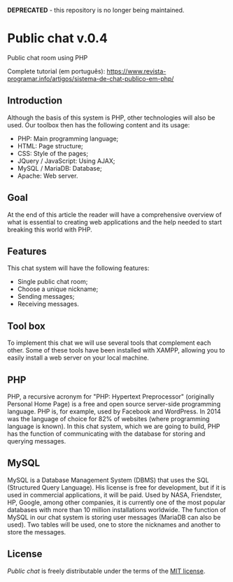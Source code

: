 **DEPRECATED** - this repository is no longer being maintained.

# Public chat v.0.4

Public chat room using PHP

Complete tutorial (em português): https://www.revista-programar.info/artigos/sistema-de-chat-publico-em-php/

## Introduction

Although the basis of this system is PHP, other technologies will also be used. Our toolbox then has the following content and its usage:

- PHP: Main programming language;
- HTML: Page structure;
- CSS: Style of the pages;
- JQuery / JavaScript: Using AJAX;
- MySQL / MariaDB: Database;
- Apache: Web server.

## Goal

At the end of this article the reader will have a comprehensive overview of what is essential to creating web applications and the help needed to start breaking this world with PHP.

## Features

This chat system will have the following features:

- Single public chat room;
- Choose a unique nickname;
- Sending messages;
- Receiving messages.

## Tool box

To implement this chat we will use several tools that complement each other. Some of these tools have been installed with XAMPP, allowing you to easily install a web server on your local machine.

## PHP

PHP, a recursive acronym for "PHP: Hypertext Preprocessor" (originally Personal Home Page) is a free and open source server-side programming language. PHP is, for example, used by Facebook and WordPress. In 2014 was the language of choice for 82% of websites (where programming language is known).
In this chat system, which we are going to build, PHP has the function of communicating with the database for storing and querying messages.

## MySQL

MySQL is a Database Management System (DBMS) that uses the SQL (Structured Query Language). His license is free for development, but if it is used in commercial applications, it will be paid. Used by NASA, Friendster, HP, Google, among other companies, it is currently one of the most popular databases with more than 10 million installations worldwide.
The function of MySQL in our chat system is storing user messages (MariaDB can also be used). Two tables will be used, one to store the nicknames and another to store the messages.

## License

_Public chat_ is freely distributable under the terms of the [MIT license](https://github.com/SandroMiguel/public-chat/blob/master/LICENSE).
